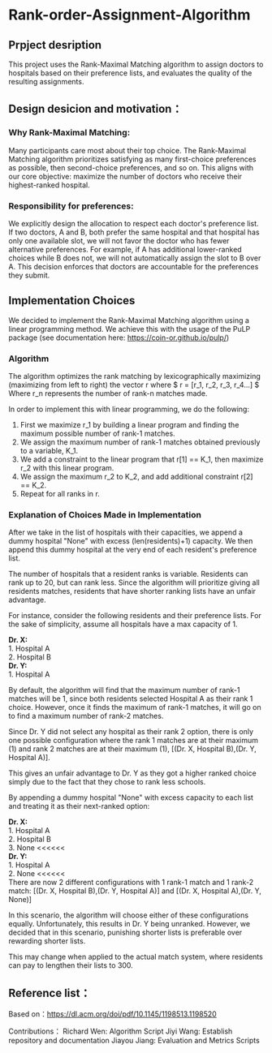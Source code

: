 # Rank-order-Assignment-Algorithm

## Prpject desription

This project uses the Rank-Maximal Matching algorithm to assign doctors to hospitals based on their preference lists, and evaluates the quality of the resulting assignments.

## Design desicion and motivation：
### Why Rank-Maximal Matching: 

Many participants care most about their top choice. The Rank-Maximal Matching algorithm prioritizes satisfying as many first-choice preferences as possible, then second-choice preferences, and so on. This aligns with our core objective: maximize the number of doctors who receive their highest-ranked hospital.

### Responsibility for preferences: 

We explicitly design the allocation to respect each doctor's preference list. If two doctors, A and B, both prefer the same hospital and that hospital has only one available slot, we will not favor the doctor who has fewer alternative preferences. For example, if A has additional lower-ranked choices while B does not, we will not automatically assign the slot to B over A. This decision enforces that doctors are accountable for the preferences they submit.


## Implementation Choices

We decided to implement the Rank-Maximal Matching algorithm using a linear programming method. We achieve this with the usage of the PuLP package (see documentation here: https://coin-or.github.io/pulp/)

### Algorithm

The algorithm optimizes the rank matching by lexicographically maximizing (maximizing from left to right) the vector r where
$ r = [r_1, r_2, r_3, r_4...] $
Where r_n represents the number of rank-n matches made.

In order to implement this with linear programming, we do the following:
1. First we maximize r_1 by building a linear program and finding the maximum possible number of rank-1 matches.
3. We assign the maximum number of rank-1 matches obtained previously to a variable, K_1.
4. We add a constraint to the linear program that r[1] == K_1, then maximize r_2 with this linear program.
5. We assign the maximum r_2 to K_2, and add additional constraint r[2] == K_2.
6. Repeat for all ranks in r.

### Explanation of Choices Made in Implementation

After we take in the list of hospitals with their capacities, we append a dummy hospital "None" with excess (len(residents)+1) capacity. 
We then append this dummy hospital at the very end of each resident's preference list. 

The number of hospitals that a resident ranks is variable. Residents can rank up to 20, but can rank less. 
Since the algorithm will prioritize giving all residents matches, residents that have shorter ranking lists have an unfair advantage.

For instance, consider the following residents and their preference lists. For the sake of simplicity, assume all hospitals have a max capacity of 1.

<div class="alert alert-block alert-info">
<b>Dr. X:</b> 
    <br>1. Hospital A
    <br>2. Hospital B

<br>
</div>
<div class="alert alert-block alert-info">
<b>Dr. Y:</b> 
    <br>1. Hospital A 
</div>


By default, the algorithm will find that the maximum number of rank-1 matches will be 1, since both residents selected Hospital A as their rank 1 choice. However, once it finds the maximum of rank-1 matches, it will go on to find a maximum number of rank-2 matches. 

Since Dr. Y did not select any hospital as their rank 2 option, there is only one possible configuration where the rank 1 matches are at their maximum (1) and rank 2 matches are at their maximum (1), [(Dr. X, Hospital B),(Dr. Y, Hospital A)].

This gives an unfair advantage to Dr. Y as they got a higher ranked choice simply due to the fact that they chose to rank less schools.

By appending a dummy hospital "None" with excess capacity to each list and treating it as their next-ranked option:

<div class="alert alert-block alert-info">
<b>Dr. X:</b> 
    <br>1. Hospital A
    <br>2. Hospital B
    <br>3. None <<<<<<

<br>
</div>
<div class="alert alert-block alert-info">
<b>Dr. Y:</b> 
    <br>1. Hospital A 
    <br>2. None <<<<<<
</div>
There are now 2 different configurations with 1 rank-1 match and 1 rank-2 match:
[(Dr. X, Hospital B),(Dr. Y, Hospital A)] and [(Dr. X, Hospital A),(Dr. Y, None)]

In this scenario, the algorithm will choose either of these configurations equally. 
Unfortunately, this results in Dr. Y being unranked. However, we decided that in this scenario, punishing shorter lists is preferable over rewarding shorter lists.

This may change when applied to the actual match system, where residents can pay to lengthen their lists to 300. 


## Reference list：
Based on：https://dl.acm.org/doi/pdf/10.1145/1198513.1198520

Contributions：
Richard Wen: Algorithm Script
Jiyi Wang: Establish repository and documentation
Jiayou Jiang: Evaluation and Metrics Scripts
